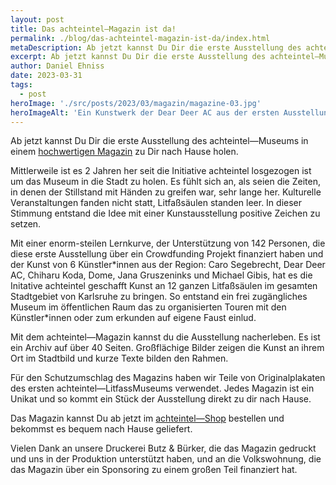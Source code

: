 ```yaml
---
layout: post
title: Das achteintel—Magazin ist da!
permalink: ./blog/das-achteintel-magazin-ist-da/index.html
metaDescription: Ab jetzt kannst Du Dir die erste Ausstellung des achteintel—Museums in einem hochwertigen Magazin zu Dir nach Hause holen.
excerpt: Ab jetzt kannst Du Dir die erste Ausstellung des achteintel—Museums in einem hochwertigen Magazin zu Dir nach Hause holen.
author: Daniel Ehniss
date: 2023-03-31
tags:
  - post
heroImage: './src/posts/2023/03/magazin/magazine-03.jpg'
heroImageAlt: 'Ein Kunstwerk der Dear Deer AC aus der ersten Ausstellung des achteintel-LitfassMuseum in Karlsruhe'
---
```


Ab jetzt kannst Du Dir die erste Ausstellung des achteintel—Museums in einem [hochwertigen Magazin](https://achteintel.org/shop/) zu Dir nach Hause holen.

Mittlerweile ist es 2 Jahren her seit die Initiative achteintel losgezogen ist um das Museum in die Stadt zu holen. Es fühlt sich an, als seien die Zeiten, in denen der Stillstand mit Händen zu greifen war, sehr lange her. Kulturelle Veranstaltungen fanden nicht statt, Litfaßsäulen standen leer. In dieser Stimmung entstand die Idee mit einer Kunstausstellung positive Zeichen zu setzen.

Mit einer enorm-steilen Lernkurve, der Unterstützung von 142 Personen, die diese erste Ausstellung über ein Crowdfunding Projekt finanziert haben und der Kunst von 6 Künstler\*innen aus der Region: Caro Segebrecht, Dear Deer AC, Chiharu Koda, Dome, Jana Gruszeninks und Michael Gibis, hat es die Initative achteintel geschafft Kunst an 12 ganzen Litfaßsäulen im gesamten Stadtgebiet von Karlsruhe zu bringen. So entstand ein frei zugängliches Museum im öffentlichen Raum das zu organisierten Touren mit den Künstler\*innen oder zum erkunden auf eigene Faust einlud. 

Mit dem achteintel—Magazin kannst du die Ausstellung nacherleben. Es ist ein Archiv auf über 40 Seiten. Großflächige Bilder zeigen die Kunst an ihrem Ort im Stadtbild und kurze Texte bilden den Rahmen. 

Für den Schutzumschlag des Magazins haben wir Teile von Originalplakaten des ersten achteintel—LitfassMuseums verwendet. Jedes Magazin ist ein Unikat und so kommt ein Stück der Ausstellung direkt zu dir nach Hause.

Das Magazin kannst Du ab jetzt im [achteintel—Shop](https://achteintel.org/shop/) bestellen und bekommst es bequem nach Hause geliefert.

Vielen Dank an unsere Druckerei Butz & Bürker, die das Magazin gedruckt und uns in der Produktion unterstützt haben, und an die Volkswohnung, die das Magazin über ein Sponsoring zu einem großen Teil finanziert hat.
